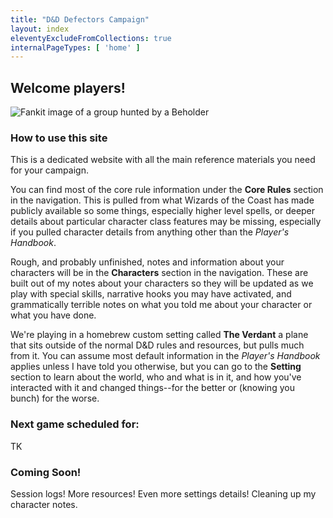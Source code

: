 ```yaml
---
title: "D&D Defectors Campaign"
layout: index
eleventyExcludeFromCollections: true
internalPageTypes: [ 'home' ]
---
```


## Welcome players!

![Fankit image of a group hunted by a Beholder]({{site.site_url}}/img/Illo1.jpg)

### How to use this site

This is a dedicated website with all the main reference materials you need for your campaign.

You can find most of the core rule information under the **Core Rules** section in the navigation. This is pulled from what Wizards of the Coast has made publicly available so some things, especially higher level spells, or deeper details about particular character class features may be missing, especially if you pulled character details from anything other than the *Player's Handbook*.

Rough, and probably unfinished, notes and information about your characters will be in the **Characters** section in the navigation. These are built out of my notes about your characters so they will be updated as we play with special skills, narrative hooks you may have activated, and grammatically terrible notes on what you told me about your character or what you have done.

We're playing in a homebrew custom setting called **The Verdant** a plane that sits outside of the normal D&D rules and resources, but pulls much from it. You can assume most default information in the *Player's Handbook* applies unless I have told you otherwise, but you can go to the **Setting** section to learn about the world, who and what is in it, and how you've interacted with it and changed things--for the better or (knowing you bunch) for the worse.

### Next game scheduled for:

TK
### Coming Soon!

Session logs! More resources! Even more settings details! Cleaning up my character notes.
